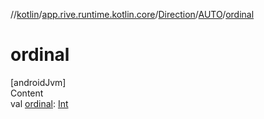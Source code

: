 //[kotlin](../../../../index.md)/[app.rive.runtime.kotlin.core](../../index.md)/[Direction](../index.md)/[AUTO](index.md)/[ordinal](ordinal.md)



# ordinal  
[androidJvm]  
Content  
val [ordinal](ordinal.md): [Int](https://kotlinlang.org/api/latest/jvm/stdlib/kotlin/-int/index.html)  



